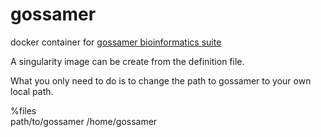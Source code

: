 # gossamer
docker container for [gossamer bioinformatics suite](https://github.com/data61/gossamer)

A singularity image can be create from the definition file.

What you only need to do is to change the path to gossamer to your own local path.

%files  
path/to/gossamer /home/gossamer

